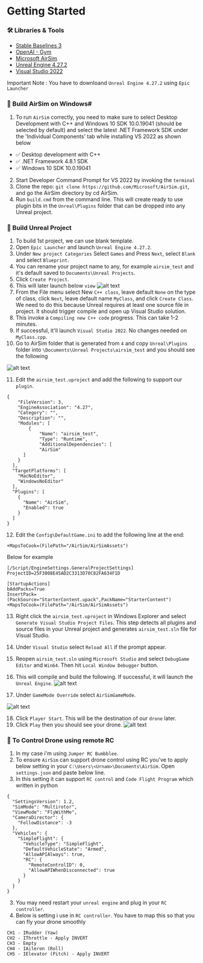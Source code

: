 # Getting Started

### 🛠️ Libraries & Tools

- [Stable Baselines 3](https://github.com/DLR-RM/stable-baselines3)
- [OpenAI - Gym](https://github.com/openai/gym)
- [Microsoft AirSim](https://github.com/microsoft/AirSim)
- [Unreal Engine 4.27.2](https://www.unrealengine.com/en-US/)
- [Visual Studio 2022](https://visualstudio.microsoft.com/thank-you-downloading-visual-studio/?sku=Community&channel=Release&version=VS2022&source=VSLandingPage&cid=2030&passive=false)

Important Note : You have to downloand `Unreal Engine 4.27.2` using `Epic Launcher`

### 👷 Build AirSim on Windows# ###
1. To run `AirSim` correctly, you need to make sure to select Desktop Development with C++ and Windows 10 SDK 10.0.19041 (should be selected by default) and select the latest .NET Framework SDK under the 'Individual Components' tab while installing VS 2022 as shown below

- ✅ Desktop development with C++
- ✅ .NET Framework 4.8.1 SDK
- ✅ Windows 10 SDK 10.0.19041 

2. Start Developer Command Prompt for VS 2022 by invoking the `terminal`
3. Clone the repo: `git clone https://github.com/Microsoft/AirSim.git`, and go the AirSim directory by cd AirSim.
4. Run `build.cmd` from the command line. This will create ready to use plugin bits in the `Unreal\Plugins` folder that can be dropped into any Unreal project.

### 🔨 Build Unreal Project #### 
1. To build 1st project, we can use blank template.
2. Open `Epic Launcher` and launch `Unreal Engine 4.27.2`. 
3. Under `New project Categories` Select `Games` and Press `Next`, select `Blank` and select `Blueprint`.
4. You can rename your project name to any, for example `airsim_test` and it's default saved to `Documents\Unreal Projects`. 
5. Click `Create Project`. 
6. This will later launch below `view`
![alt text](image.png)
7. From the File menu select New `C++ class`, leave default `None` on the type of class, click `Next`, leave default name `MyClass`, and click `Create Class`. We need to do this because Unreal requires at least one source file in project. It should trigger compile and open up Visual Studio solution.
8. This invoke a `Compiling new C++ code` progress. This can take 1-2 minutes.
9. If successful, it'll launch `Visual Studio 2022`. No changes needed on `MyClass.cpp`. 
10. Go to AirSim folder that is generated from `4` and copy `Unreal\Plugins` folder into `\Documents\Unreal Projects\airsim_test` and you should see the following

![alt text](image-2.png)

11. Edit the `airsim_test.uproject` and add the following to support our `plugin`.
```
{
	"FileVersion": 3,
	"EngineAssociation": "4.27",
	"Category": "",
	"Description": "",
	"Modules": [
		{
			"Name": "airsim_test",
			"Type": "Runtime",
			"AdditionalDependencies": [ 
			"AirSim"
      ]
    }
  ],
  "TargetPlatforms": [
    "MacNoEditor",
    "WindowsNoEditor"
  ],
  "Plugins": [
    {
      "Name": "AirSim",
      "Enabled": true
    }
  ]
}
```

12. Edit the `Config\DefaultGame.ini` to add the following line at the end:
```
+MapsToCook=(FilePath="/AirSim/AirSimAssets")
```

Below for example
```
[/Script/EngineSettings.GeneralProjectSettings]
ProjectID=25F3008E45AD2C3313D70C82FA634F1D

[StartupActions]
bAddPacks=True
InsertPack=(PackSource="StarterContent.upack",PackName="StarterContent")
+MapsToCook=(FilePath="/AirSim/AirSimAssets")
```

13. Right click the `airsim_test.uproject` in Windows Explorer and select `Generate Visual Studio Project Files`. This step detects all plugins and source files in your Unreal project and generates `airsim_test.sln` file for Visual Studio.
14. Under `Visual Studio` select `Reload All` if the prompt appear. 
15. Reopen `airsim_test.sln` using `Microsoft Studio` and select `DebugGame Editor` and `Win64`. Then hit `Local Window Debugger` button.  
16. This will compile and build the following. If successful, it will launch the `Unreal Engine`.
![alt text](image-3.png)

17. Under `GameMode Override` select `AirSimGameMode`. 

![alt text](image-4.png)

18. Click `Player Start`. This will be the destination of our `drone` later.
19. Click `Play` then you should see your drone.
![alt text](image-5.png)

### 👷 To Control Drone using remote RC ###
1. In my case i'm using `Jumper RC Bumbblee`.
2. To ensure `AirSim` can support drone control using RC you've to apply below setting in your `C:\Users\<Urnam>\Documents\AirSim`. Open `settings.json` and paste below line.
4. In this setting it can support `RC control` and `Code Flight Program` which written in python
```
{
  "SettingsVersion": 1.2,
  "SimMode": "Multirotor",
  "ViewMode": "FlyWithMe",
  "CameraDirector": {
    "FollowDistance": -3
  },
  "Vehicles": {
    "SimpleFlight": {
      "VehicleType": "SimpleFlight",
      "DefaultVehicleState": "Armed",
      "AllowAPIAlways": true,
      "RC": {
        "RemoteControlID": 0,
        "AllowAPIWhenDisconnected": true
      }
    }
  }
}
```
3. You may need restart your `unreal engine` and plug in your `RC controller`.
4. Below is setting i use in `RC controller`. You have to map this so that you can fly your drone smoothly
```
CH1 - IRudder (Yaw)
CH2 - IThrottle - Apply INVERT
CH3 - Empty
CH4 - IAileron (Roll)
CH5 - IElevator (Pitch) - Apply INVERT
```

